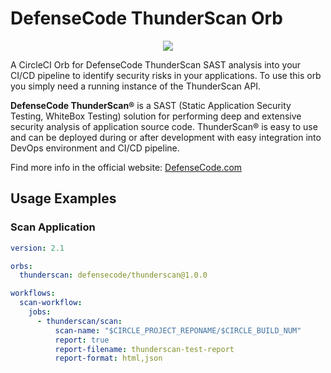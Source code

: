 # DefenseCode ThunderScan Orb

<p align="center">
  <img src="https://raw.githubusercontent.com/defensecode/thunderscan-action/master/images/defensecode.png">
</p>


A CircleCI Orb for DefenseCode ThunderScan SAST analysis into your CI/CD pipeline to identify security risks in your applications.
To use this orb you simply need a running instance of the ThunderScan API.

**DefenseCode ThunderScan®** is a SAST (Static Application Security Testing, WhiteBox Testing) solution for performing deep and extensive security analysis of application source code. ThunderScan® is easy to use and can be deployed during or after development with easy integration into DevOps environment and CI/CD pipeline.

Find more info in the official website: [DefenseCode.com](https://www.defensecode.com)

## Usage Examples
### Scan Application

```yaml
version: 2.1

orbs:
  thunderscan: defensecode/thunderscan@1.0.0

workflows:
  scan-workflow:
    jobs:
      - thunderscan/scan:
          scan-name: "$CIRCLE_PROJECT_REPONAME/$CIRCLE_BUILD_NUM"
          report: true
          report-filename: thunderscan-test-report
          report-format: html,json
```

